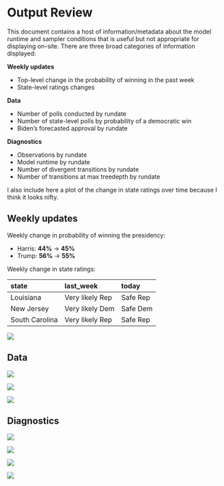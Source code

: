 # Output Review


This document contains a host of information/metadata about the model
runtime and sampler conditions that is useful but not appropriate for
displaying on-site. There are three broad categories of information
displayed:

**Weekly updates**

- Top-level change in the probability of winning in the past week
- State-level ratings changes

**Data**

- Number of polls conducted by rundate
- Number of state-level polls by probability of a democratic win
- Biden’s forecasted approval by rundate

**Diagnostics**

- Observations by rundate
- Model runtime by rundate
- Number of divergent transitions by rundate
- Number of transitions at max treedepth by rundate

I also include here a plot of the change in state ratings over time
because I think it looks nifty.

## Weekly updates

Weekly change in probability of winning the presidency:

- Harris: **44%** → **45%**
- Trump: **56%** → **55%**

Weekly change in state ratings:

| state          | last_week       | today    |
|:---------------|:----------------|:---------|
| Louisiana      | Very likely Rep | Safe Rep |
| New Jersey     | Very likely Dem | Safe Dem |
| South Carolina | Very likely Rep | Safe Rep |

![](REVIEW_files/figure-commonmark/unnamed-chunk-4-1.png)

## Data

![](REVIEW_files/figure-commonmark/unnamed-chunk-5-1.png)

![](REVIEW_files/figure-commonmark/unnamed-chunk-6-1.png)

![](REVIEW_files/figure-commonmark/unnamed-chunk-7-1.png)

## Diagnostics

![](REVIEW_files/figure-commonmark/unnamed-chunk-8-1.png)

![](REVIEW_files/figure-commonmark/unnamed-chunk-9-1.png)

![](REVIEW_files/figure-commonmark/unnamed-chunk-10-1.png)

![](REVIEW_files/figure-commonmark/unnamed-chunk-11-1.png)
